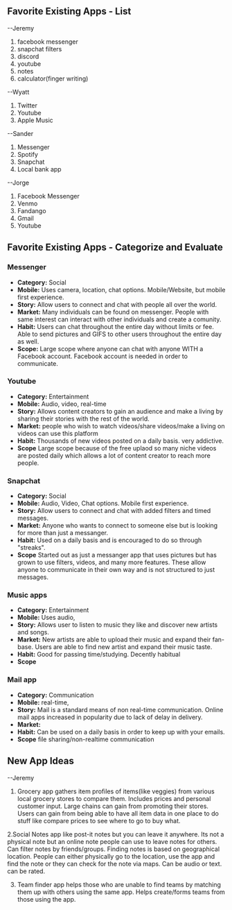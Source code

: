 ## Favorite Existing Apps - List

--Jeremy
1. facebook messenger
2. snapchat filters
3. discord
4. youtube
5. notes
6. calculator(finger writing)

--Wyatt
1. Twitter
2. Youtube
3. Apple Music

--Sander
1. Messenger
2. Spotify
3. Snapchat
4. Local bank app

--Jorge
1. Facebook Messenger
2. Venmo
3. Fandango
4. Gmail
5. Youtube

## Favorite Existing Apps - Categorize and Evaluate
### Messenger
 - **Category:** Social
 - **Mobile:** Uses camera, location, chat options. Mobile/Website, but mobile first experience. 
 - **Story:** Allow users to connect and chat with people all over the world.
 - **Market:** Many individuals can be found on messenger. People with same interest can interact with other individuals and create a comunity.
 - **Habit:** Users can chat throughout the entire day without limits or fee. Able to send pictures and GIFS to other users throughout the entire day as well.
 - **Scope:** Large scope where anyone can chat with anyone WITH a Facebook account. Facebook account is needed in order to communicate. 
### Youtube
 - **Category:** Entertainment
 - **Mobile:** Audio, video, real-time
 - **Story:** Allows content creators to gain an audience and make a living by sharing their stories with the rest of the world. 
 - **Market:** people who wish to watch videos/share videos/make a living on videos can use this platform
 - **Habit:** Thousands of new videos posted on a daily basis. very addictive.
 - **Scope** Large scope because of the free uplaod so many niche videos are posted daily which allows a lot of content creator to reach more people.
### Snapchat
 - **Category:** Social
 - **Mobile:** Audio, Video, Chat options. Mobile first experience.
 - **Story:** Allow users to connect and chat with added filters and timed messages. 
 - **Market:** Anyone who wants to connect to someone else but is looking for more than just a messanger.
 - **Habit:** Used on a daily basis and is encouraged to do so through "streaks".
 - **Scope** Started out as just a messanger app that uses pictures but has grown to use filters, videos, and many more features. These allow anyone to communicate in their own way and is not structured to just messages. 
### Music apps
 - **Category:** Entertainment
 - **Mobile:** Uses audio,
 - **Story:** Allows user to listen to music they like and discover new artists and songs.
 - **Market:** New artists are able to upload their music and expand their fan-base. Users are able to find new artist and expand their music taste.
 - **Habit:** Good for passing time/studying. Decently habitual
 - **Scope**
### Mail app
 - **Category:** Communication
 - **Mobile:** real-time,
 - **Story:** Mail is a standard means of non real-time communication. Online mail apps increased in popularity due to lack of delay in delivery.
 - **Market:** 
 - **Habit:** Can be used on a daily basis in order to keep up with your emails. 
 - **Scope** file sharing/non-realtime communication
 
 
 ## New App Ideas
 --Jeremy
 1. Grocery app
 gathers item profiles of items(like veggies) from various local grocery stores to compare them. Includes prices and personal customer input. Large chains can gain from promoting their stores. Users can gain from being able to have all item data in one place to do stuff like compare prices to see where to go to buy what.
 
 2.Social Notes app
 like post-it notes but you can leave it anywhere. Its not a physical note but an online note people can use to leave notes for others. Can filter notes by friends/groups. Finding notes is based on geographical location. People can either physically go to the location, use the app and find the note or they can check for the note via maps. Can be audio or text. can be rated.
 
 3. Team finder app
 helps those who are unable to find teams by matching them up with others using the same app. Helps create/forms teams from those using the app.
 
